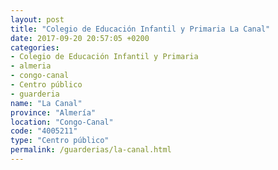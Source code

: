```yaml
---
layout: post
title: "Colegio de Educación Infantil y Primaria La Canal"
date: 2017-09-20 20:57:05 +0200
categories:
- Colegio de Educación Infantil y Primaria
- almeria
- congo-canal
- Centro público
- guarderia
name: "La Canal"
province: "Almería"
location: "Congo-Canal"
code: "4005211"
type: "Centro público"
permalink: /guarderias/la-canal.html
---
```

